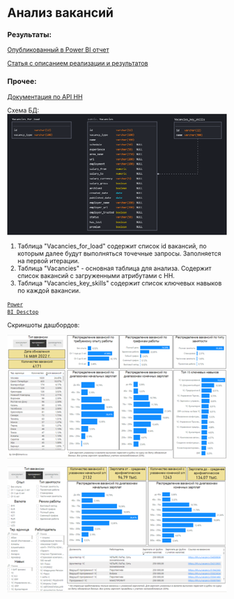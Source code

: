 # Анализ вакансий

### Результаты:  

[Опубликованный в Power BI отчет](https://app.powerbi.com/view?r=eyJrIjoiN2FmOTk4ZjItOTQzOS00YjNiLTkwZWEtNGRmZTU2YzlkZDIyIiwidCI6ImU4NGU3MzcwLWFlMDUtNDZmZS04MDBmLTk4NjNlYzY1MDViMiIsImMiOjh9&pageName=ReportSection)

[Статья с описанием реализации и результатов](https://infostart.ru/1c/articles/1659077/)

### Прочее:

[Документация по API HH](https://github.com/hhru/api)

Схема БД:
![DB Scheme](https://github.com/timurborisevich/Vacancy-analysis/blob/master/DB_scheme.PNG "")</code>

1. Таблица "Vacancies_for_load" содержит список id вакансий, по которым далее будут выполняться точечные запросы. 
Заполняется на первой итерации.
2. Таблица "Vacancies" - основная таблица для анализа. Содержит список вакансий c загруженными атрибутами с HH. 
3. Таблица "Vacancies_key_skills" содержит список ключевых навыков по каждой вакансии.  

<code>[Power BI Desctop](https://github.com/timurborisevich/DataLearn/blob/main/Module_03/Vacancies_analysis.pbix "")</code>

Скриншоты дашбордов:

![Scrin1](https://github.com/timurborisevich/Vacancy-analysis/blob/master/Scrin1.PNG "")</code>

![Scrin2](https://github.com/timurborisevich/Vacancy-analysis/blob/master/Scrin2.PNG "")</code>
